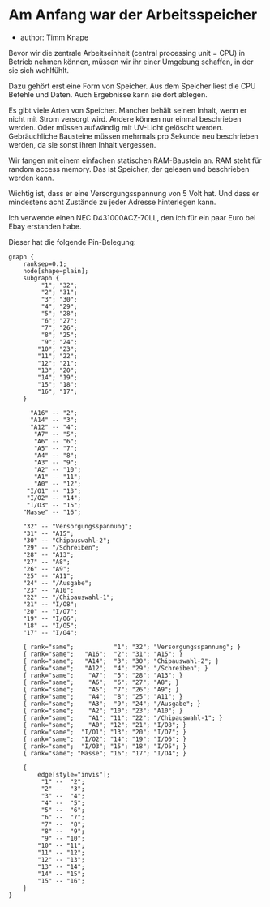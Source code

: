# Am Anfang war der Arbeitsspeicher
* author: Timm Knape

Bevor wir die zentrale Arbeitseinheit (central processing unit = CPU)
in Betrieb nehmen können,
müssen wir ihr einer Umgebung schaffen, in der sie sich wohlfühlt.

Dazu gehört erst eine Form von Speicher.
Aus dem Speicher liest die CPU Befehle und Daten.
Auch Ergebnisse kann sie dort ablegen.

Es gibt viele Arten von Speicher.
Mancher behält seinen Inhalt, wenn er nicht mit Strom versorgt wird.
Andere können nur einmal beschrieben werden.
Oder müssen aufwändig mit UV-Licht gelöscht werden.
Gebräuchliche Bausteine müssen mehrmals pro Sekunde neu beschrieben
werden, da sie sonst ihren Inhalt vergessen.

Wir fangen mit einem einfachen statischen RAM-Baustein an.
RAM steht für random access memory.
Das ist Speicher, der gelesen und beschrieben werden kann.

Wichtig ist, dass er eine Versorgungsspannung von 5 Volt hat.
Und dass er mindestens acht Zustände zu jeder Adresse hinterlegen kann.

Ich verwende einen NEC D431000ACZ-70LL, den ich für ein paar Euro bei
Ebay erstanden habe.

Dieser hat die folgende Pin-Belegung:

```gv
graph {
	ranksep=0.1;
	node[shape=plain];
	subgraph {
		 "1"; "32";
		 "2"; "31";
		 "3"; "30";
		 "4"; "29";
		 "5"; "28";
		 "6"; "27";
		 "7"; "26";
		 "8"; "25";
		 "9"; "24";
		"10"; "23";
		"11"; "22";
		"12"; "21";
		"13"; "20";
		"14"; "19";
		"15"; "18";
		"16"; "17";
	}

	  "A16" -- "2";
	  "A14" -- "3";
	  "A12" -- "4";
	   "A7" -- "5";
	   "A6" -- "6";
	   "A5" -- "7";
	   "A4" -- "8";
	   "A3" -- "9";
	   "A2" -- "10";
	   "A1" -- "11";
	   "A0" -- "12";
	 "I/O1" -- "13";
	 "I/O2" -- "14";
	 "I/O3" -- "15";
	"Masse" -- "16";

	"32" -- "Versorgungsspannung";
	"31" -- "A15";
	"30" -- "Chipauswahl-2";
	"29" -- "/Schreiben";
	"28" -- "A13";
	"27" -- "A8";
	"26" -- "A9";
	"25" -- "A11";
	"24" -- "/Ausgabe";
	"23" -- "A10";
	"22" -- "/Chipauswahl-1";
	"21" -- "I/O8";
	"20" -- "I/O7";
	"19" -- "I/O6";
	"18" -- "I/O5";
	"17" -- "I/O4";

	{ rank="same";           "1"; "32"; "Versorgungsspannung"; }
	{ rank="same";   "A16";  "2"; "31"; "A15"; }
	{ rank="same";   "A14";  "3"; "30"; "Chipauswahl-2"; }
	{ rank="same";   "A12";  "4"; "29"; "/Schreiben"; }
	{ rank="same";    "A7";  "5"; "28"; "A13"; }
	{ rank="same";    "A6";  "6"; "27"; "A8"; }
	{ rank="same";    "A5";  "7"; "26"; "A9"; }
	{ rank="same";    "A4";  "8"; "25"; "A11"; }
	{ rank="same";    "A3";  "9"; "24"; "/Ausgabe"; }
	{ rank="same";    "A2"; "10"; "23"; "A10"; }
	{ rank="same";    "A1"; "11"; "22"; "/Chipauswahl-1"; }
	{ rank="same";    "A0"; "12"; "21"; "I/O8"; }
	{ rank="same";  "I/O1"; "13"; "20"; "I/O7"; }
	{ rank="same";  "I/O2"; "14"; "19"; "I/O6"; }
	{ rank="same";  "I/O3"; "15"; "18"; "I/O5"; }
	{ rank="same"; "Masse"; "16"; "17"; "I/O4"; }

	{
		edge[style="invis"];
		 "1" --  "2";
		 "2" --  "3";
		 "3" --  "4";
		 "4" --  "5";
		 "5" --  "6";
		 "6" --  "7";
		 "7" --  "8";
		 "8" --  "9";
		 "9" -- "10";
		"10" -- "11";
		"11" -- "12";
		"12" -- "13";
		"13" -- "14";
		"14" -- "15";
		"15" -- "16";
	}
}
```
